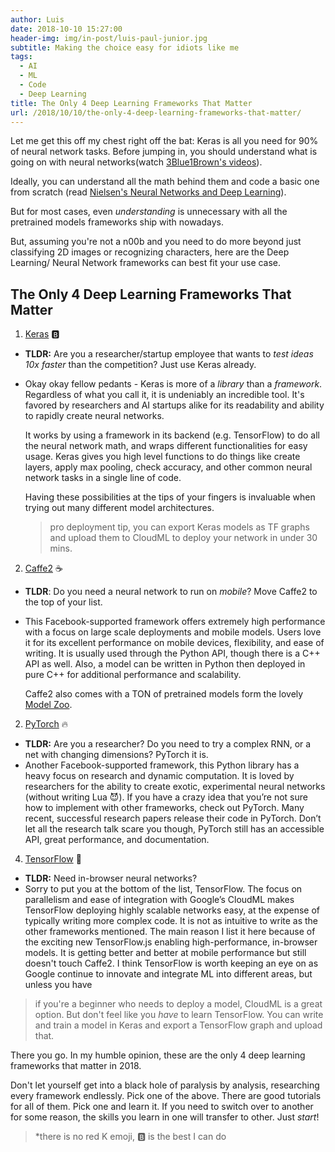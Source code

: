 ```yaml
---
author: Luis
date: 2018-10-10 15:27:00
header-img: img/in-post/luis-paul-junior.jpg
subtitle: Making the choice easy for idiots like me
tags:
  - AI
  - ML
  - Code
  - Deep Learning
title: The Only 4 Deep Learning Frameworks That Matter
url: /2018/10/10/the-only-4-deep-learning-frameworks-that-matter/
---
```



Let me get this off my chest right off the bat: Keras is all you need for 90% of neural network tasks. Before jumping in, you should understand what is going on with neural networks(watch [3Blue1Brown's videos](https://www.youtube.com/playlist?list=PLZHQObOWTQDNU6R1_67000Dx_ZCJB-3pi)).

Ideally, you can understand all the math behind them and code a basic one from scratch (read [Nielsen's Neural Networks and Deep Learning](http://neuralnetworksanddeeplearning.com/index.html)).

But for most cases, even *understanding* is unnecessary with all the pretrained models frameworks ship with nowadays.

But, assuming you're not a n00b and you need to do more beyond just classifying 2D images or recognizing characters, here are the Deep Learning/ Neural Network frameworks can best fit your use case.

## The Only 4 Deep Learning Frameworks That Matter



1. [Keras](https://keras.io) 🅱️
  * **TLDR:** Are you a researcher/startup employee that wants to *test ideas 10x faster* than the competition? Just use Keras already.
  * Okay okay fellow pedants - Keras is more of a *library* than a *framework*. Regardless of what you call it, it is undeniably an incredible tool. It's favored by researchers and AI startups alike for its readability and ability to rapidly create neural networks.

    It works by using a framework in its backend (e.g. TensorFlow) to do all the neural network math, and wraps different functionalities for easy usage. Keras gives you high level functions to do things like create layers, apply max pooling, check accuracy, and other common neural network tasks in a single line of code.

    Having these possibilities at the tips of your fingers is invaluable when trying out many different model architectures.

    > pro deployment tip, you can export Keras models as TF graphs and upload them to CloudML to deploy your network in under 30 mins.


2. [Caffe2](https://caffe2.ai) ☕
  * **TLDR**: Do you need a neural network to run on *mobile*? Move Caffe2 to the top of your list.
  * This Facebook-supported framework offers extremely high performance with a focus on large scale deployments and mobile models. Users love it for its excellent performance on mobile devices, flexibility, and ease of writing. It is usually used through the Python API, though there is a C++ API as well. Also, a model can be written in Python then deployed in pure C++ for additional performance and scalability.

    Caffe2 also comes with a TON of pretrained models form the lovely [Model Zoo](https://github.com/caffe2/models).


2. [PyTorch](https://pytorch.org) 🔥
  * **TLDR:** Are you a researcher? Do you need to try a complex RNN, or a net with changing dimensions? PyTorch it is.
  * Another Facebook-supported framework, this Python library has a heavy focus on research and dynamic computation. It is loved by researchers for the ability to create exotic, experimental neural networks (without writing Lua 😈). If you have a crazy idea that you’re not sure how to implement with other frameworks, check out PyTorch. Many recent, successful research papers release their code in PyTorch. Don’t let all the research talk scare you though, PyTorch still has an accessible API, great performance, and documentation.


4. [TensorFlow](https://tensorflow.org) 🤔
  * **TLDR:** Need in-browser neural networks?
  * Sorry to put you at the bottom of the list, TensorFlow. The focus on parallelism and ease of integration with Google’s CloudML makes TensorFlow deploying highly scalable networks easy, at the expense of typically writing more complex code. It is not as intuitive to write as the other frameworks mentioned. The main reason I list it here because of the exciting new TensorFlow.js enabling high-performance, in-browser models. It is getting better and better at mobile performance but still doesn't touch Caffe2. I think TensorFlow is worth keeping an eye on as Google continue to innovate and integrate ML into different areas, but unless you have

  > if you're a beginner who needs to deploy a model, CloudML is a great option. But don't feel like you *have* to learn TensorFlow. You can write and train a model in Keras and export a TensorFlow graph and upload that.


There you go. In my humble opinion, these are the only 4 deep learning frameworks that matter in 2018.

Don't let yourself get into a black hole of paralysis by analysis, researching every framework endlessly. Pick one of the above. There are good tutorials for all of them. Pick one and learn it. If you need to switch over to another for some reason, the skills you learn in one will transfer to other. Just *start*!

> *there is no red K emoji, 🅱️ is the best I can do
